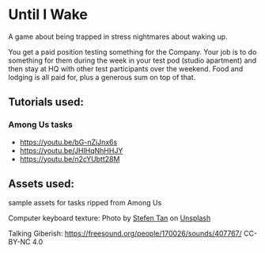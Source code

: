 # Until I Wake

A game about being trapped in stress nightmares about waking up. 

You get a paid position testing something for the Company. Your job is to do something for them during the week in your test pod (studio apartment) and then stay at HQ with other test participants over the weekend. Food and lodging is all paid for, plus a generous sum on top of that. 

## Tutorials used: 

### Among Us tasks
* https://youtu.be/bG-nZiJnx6s 
* https://youtu.be/JHIHqNhHHJY
* https://youtu.be/n2cYUbtt28M

## Assets used: 

sample assets for tasks ripped from Among Us 

Computer keyboard texture: Photo by <a href="https://unsplash.com/@stefentan?utm_content=creditCopyText&utm_medium=referral&utm_source=unsplash">Stefen Tan</a> on <a href="https://unsplash.com/photos/black-and-orange-computer-keyboard-KYw1eUx1J7Y?utm_content=creditCopyText&utm_medium=referral&utm_source=unsplash">Unsplash</a>
  
Talking Giberish: https://freesound.org/people/170026/sounds/407767/ CC-BY-NC 4.0 